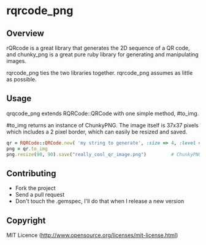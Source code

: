 # rqrcode_png

## Overview
rQRcode is a great library that generates the 2D sequence of a QR code, and chunky_png is a great pure ruby library for generating and manipulating images.

rqrcode_png ties the two libraries together. rqrcode_png assumes as little as possible.

## Usage
qrqcode_png extends RQRCode::QRCode with one simple method, #to_img.

#to_img returns an instance of ChunkyPNG. The image itself is 37x37 pixels which includes a 2 pixel border, which can easily be resized and saved.

```ruby
qr = RQRCode::QRCode.new( 'my string to generate', :size => 4, :level => :h )
png = qr.to_img
png.resize(90, 90).save("really_cool_qr_image.png")			# ChunkyPNG methods
```

## Contributing
* Fork the project
* Send a pull request
* Don't touch the .gemspec, I'll do that when I release a new version

## Copyright

MIT Licence (http://www.opensource.org/licenses/mit-license.html)

